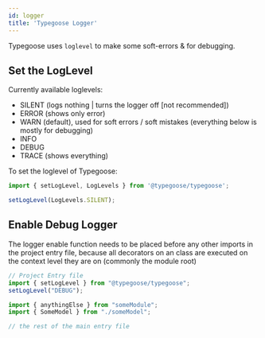 ```yaml
---
id: logger
title: 'Typegoose Logger'
---
```


Typegoose uses `loglevel` to make some soft-errors & for debugging.

## Set the LogLevel

Currently available loglevels:

- SILENT (logs nothing | turns the logger off [not recommended])
- ERROR (shows only error)
- WARN (default), used for soft errors / soft mistakes (everything below is mostly for debugging)
- INFO
- DEBUG
- TRACE (shows everything)

To set the loglevel of Typegoose:

```ts
import { setLogLevel, LogLevels } from '@typegoose/typegoose';

setLogLevel(LogLevels.SILENT);
```

## Enable Debug Logger

The logger enable function needs to be placed before any other imports in the project entry file, because all decorators on an class are executed on the context level they are on (commonly the module root)

```ts
// Project Entry file
import { setLogLevel } from "@typegoose/typegoose";
setLogLevel("DEBUG");

import { anythingElse } from "someModule";
import { SomeModel } from "./someModel";

// the rest of the main entry file
```
